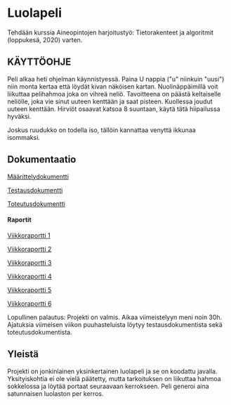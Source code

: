 # Luolapeli

Tehdään kurssia Aineopintojen harjoitustyö: Tietorakenteet ja algoritmit (loppukesä, 2020) varten.

## KÄYTTÖOHJE

Peli alkaa heti ohjelman käynnistyessä. Paina U nappia ("u" niinkuin "uusi") niin monta kertaa että löydät kivan näköisen kartan. Nuolinäppäimillä voit liikuttaa pelihahmoa joka on vihreä neliö.
Tavoitteena on päästä keltaiselle neliölle, joka vie sinut uuteen kenttään ja saat pisteen.
Kuollessa joudut uuteen kenttään. Hirviöt osaavat katsoa 8 suuntaan, käytä tätä hiipailussa hyväksi.

Joskus ruudukko on todella iso, tällöin kannattaa venyttä ikkunaa isommaksi.

## Dokumentaatio

[Määrittelydokumentti](https://github.com/HyTom/Luolapeli/blob/master/dokumentaatio/maarittelydokumentti.md)

[Testausdokumentti](https://github.com/HyTom/Luolapeli/blob/master/dokumentaatio/testausdokumentti.md)

[Toteutusdokumentti](https://github.com/HyTom/Luolapeli/blob/master/dokumentaatio/Toteutusdokumentti.md)

#### Raportit

[Viikkoraportti 1](https://github.com/HyTom/Luolapeli/blob/master/dokumentaatio/viikkoraportti1.md)

[Viikkoraportti 2](https://github.com/HyTom/Luolapeli/blob/master/dokumentaatio/viikkoraportti2.md)

[Viikkoraportti 3](https://github.com/HyTom/Luolapeli/blob/master/dokumentaatio/viikkoraportti3.md)

[Viikkoraportti 4](https://github.com/HyTom/Luolapeli/blob/master/dokumentaatio/viikkoraportti4.md)

[Viikkoraportti 5](https://github.com/HyTom/Luolapeli/blob/master/dokumentaatio/viikkoraportti5.md)

[Viikkoraportti 6](https://github.com/HyTom/Luolapeli/blob/master/dokumentaatio/viikkoraportti6.md)

Lopullinen palautus:
Projekti on valmis. Aikaa viimeistelyyn meni noin 30h.
Ajatuksia viimeisen viikon puuhasteluista löytyy testausdokumentista sekä toteutusdokumentista.

## Yleistä

Projekti on jonkinlainen yksinkertainen luolapeli ja se on koodattu javalla. Yksityiskohtia ei ole vielä päätetty, mutta tarkoituksen on liikuttaa hahmoa sokkelossa ja löytää portaat seuraavaan kerrokseen. Peli generoi aina satunnaisen luolaston per kerros. 

